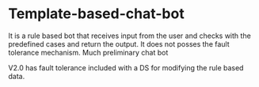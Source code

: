 # Template-based-chat-bot
It is a rule based bot that receives input from the user and checks with the predefined cases and return the output. It does not posses the fault tolerance mechanism. Much preliminary chat bot

V2.0 has fault tolerance included with a DS for modifying the rule based data.
